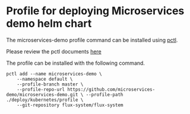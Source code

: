 # Profile for deploying Microservices demo helm chart


The microservices-demo profile command can be installed using [pctl](https://github.com/weaveworks/pctl).

Please review the pctl documents [here](https://profiles.dev/)

The profile can be installed with the following command.

```
pctl add --name microservices-demo \
    --namespace default \
    --profile-branch master \
    --profile-repo-url https://github.com/microservices-demo/microservices-demo.git \ --profile-path ./deploy/kubernetes/profile \
    --git-repository flux-system/flux-system
```